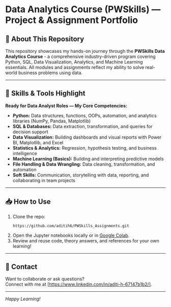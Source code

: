 # Data Analytics Course (PWSkills) — Project & Assignment Portfolio

## 🚀 About This Repository

This repository showcases my hands-on journey through the **PWSkills Data Analytics Course** - a comprehensive industry-driven program covering Python, SQL, Data Visualization, Analytics, and Machine Learning essentials. All modules and assignments reflect my ability to solve real-world business problems using data.

---

## 📑 Skills & Tools Highlight

**Ready for Data Analyst Roles — My Core Competencies:**
- **Python:** Data structures, functions, OOPs, automation, and analytics libraries (NumPy, Pandas, Matplotlib)
- **SQL & Databases:** Data extraction, transformation, and queries for decision support
- **Data Visualization:** Building dashboards and visual reports with Power BI, Matplotlib, and Excel
- **Statistics & Analytics:** Regression, hypothesis testing, and business intelligence
- **Machine Learning (Basics):** Building and interpreting predictive models
- **File Handling & Data Wrangling:** Data cleaning, transformation, and automation
- **Soft Skills:** Communication, storytelling with data, reporting, and collaborating in team projects

---

## 📥 How to Use

1. Clone the repo:
    ```
   https://github.com/aditih6/PWSkills_Assignments.git
    ```
2. Open the Jupyter notebooks locally or in [Google Colab](https://colab.research.google.com/).
3. Review and reuse code, theory answers, and references for your own learning!

---

## 📧 Contact

Want to collaborate or ask questions?  
Connect with me at [https://www.linkedin.com/in/aditi-h-67147b1b2/].

---

*Happy Learning!*
